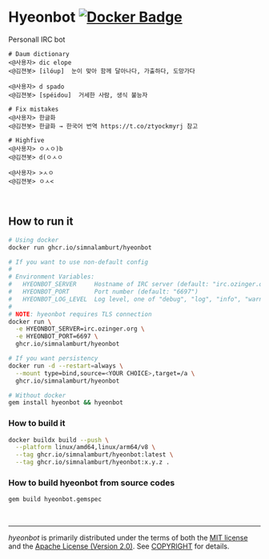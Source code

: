 Hyeonbot [![Docker Badge]][Docker Link]
========
Personall IRC bot

```console
# Daum dictionary
<@사용자> dic elope
<@김젼봇> [ilóup]  눈이 맞아 함께 달아나다, 가출하다, 도망가다

<@사용자> d spado
<@김젼봇> [spéidou]  거세한 사람, 생식 불능자

# Fix mistakes
<@사용자> 한글화
<@김젼봇> 한글화 → 한국어 번역 https://t.co/ztyockmyrj 참고

# Highfive
<@사용자> ㅇㅅㅇ)b
<@김젼봇> d(ㅇㅅㅇ

<@사용자> >ㅅㅇ
<@김젼봇> ㅇㅅ<
```

<br>

How to run it
--------
```bash
# Using docker
docker run ghcr.io/simnalamburt/hyeonbot

# If you want to use non-default config
#
# Environment Variables:
#   HYEONBOT_SERVER     Hostname of IRC server (default: "irc.ozinger.org")
#   HYEONBOT_PORT       Port number (default: "6697")
#   HYEONBOT_LOG_LEVEL  Log level, one of "debug", "log", "info", "warn", "error", "fatal" (default: "debug")
#
# NOTE: hyeonbot requires TLS connection
docker run \
  -e HYEONBOT_SERVER=irc.ozinger.org \
  -e HYEONBOT_PORT=6697 \
  ghcr.io/simnalamburt/hyeonbot

# If you want persistency
docker run -d --restart=always \
  --mount type=bind,source=<YOUR CHOICE>,target=/a \
  ghcr.io/simnalamburt/hyeonbot

# Without docker
gem install hyeonbot && hyeonbot
```

### How to build it
```bash
docker buildx build --push \
  --platform linux/amd64,linux/arm64/v8 \
  --tag ghcr.io/simnalamburt/hyeonbot:latest \
  --tag ghcr.io/simnalamburt/hyeonbot:x.y.z .
```

### How to build hyeonbot from source codes
```bash
gem build hyeonbot.gemspec
```

<br>

--------
*hyeonbot* is primarily distributed under the terms of both the [MIT license]
and the [Apache License (Version 2.0)]. See [COPYRIGHT] for details.


[Docker Badge]: https://badgen.net/badge/icon/github%20container%20registry?icon=docker&label
[Docker Link]: https://github.com/users/simnalamburt/packages/container/hyeonbot
[MIT license]: LICENSE-MIT
[Apache License (Version 2.0)]: LICENSE-APACHE
[COPYRIGHT]: COPYRIGHT
